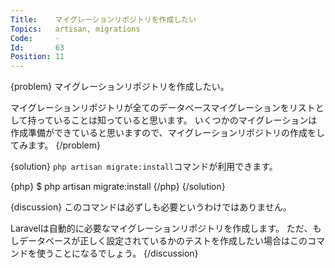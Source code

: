 ```yaml
---
Title:    マイグレーションリポジトリを作成したい
Topics:   artisan, migrations
Code:     -
Id:       63
Position: 11
---
```


{problem}
マイグレーションリポジトリを作成したい。

マイグレーションリポジトリが全てのデータベースマイグレーションをリストとして持っていることは知っていると思います。
いくつかのマイグレーションは作成準備ができていると思いますので、マイグレーションリポジトリの作成をしてみます。
{/problem}

{solution}
`php artisan migrate:install`コマンドが利用できます。

{php}
$ php artisan migrate:install
{/php}
{/solution}

{discussion}
このコマンドは必ずしも必要というわけではありません。

Laravelは自動的に必要なマイグレーションリポジトリを作成します。
ただ、もしデータベースが正しく設定されているかのテストを作成したい場合はこのコマンドを使うことになるでしょう。
{/discussion}
